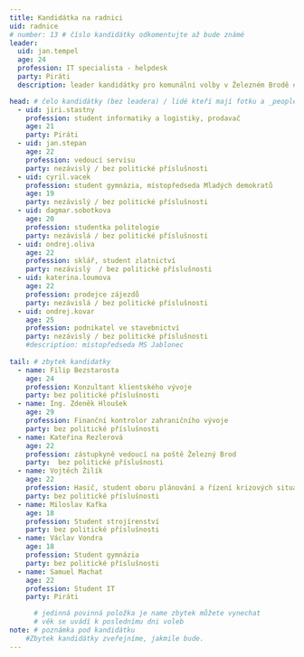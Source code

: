 ```yaml
---
title: Kandidátka na radnici
uid: radnice
# number: 13 # číslo kandidátky odkomentujte až bude známé
leader:
  uid: jan.tempel
  age: 24
  profession: IT specialista - helpdesk
  party: Piráti
  description: leader kandidátky pro komunální volby v Železném Brodě # zobrazuje se v komunalni-volby

head: # čelo kandidátky (bez leadera) / lidé kteří mají fotku a _people/jmeno.md
  - uid: jiri.stastny
    profession: student informatiky a logistiky, prodavač
    age: 21
    party: Piráti
  - uid: jan.stepan
    age: 22
    profession: vedoucí servisu
    party: nezávislý / bez politické příslušnosti
  - uid: cyril.vacek
    profession: student gymnázia, místopředseda Mladých demokratů
    age: 19
    party: nezávislý / bez politické příslušnosti
  - uid: dagmar.sobotkova
    age: 20
    profession: studentka politologie
    party: nezávislá / bez politické příslušnosti
  - uid: ondrej.oliva
    age: 22
    profession:	sklář, student zlatnictví
    party: nezávislý  / bez politické příslušnosti
  - uid: katerina.loumova
    age: 22
    profession: prodejce zájezdů
    party: nezávislá / bez politické příslušnosti
  - uid: ondrej.kovar
    age: 25
    profession: podnikatel ve stavebnictví
    party: nezávislý / bez politické příslušnosti
    #description: místopředseda MS Jablonec
    
tail: # zbytek kandidatky
  - name: Filip Bezstarosta
    age: 24
    profession: Konzultant klientského vývoje
    party: bez politické příslušnosti
  - name: Ing. Zdeněk Hloušek
    age: 29
    profession: Finanční kontrolor zahraničního vývoje
    party: bez politické příslušnosti
  - name: Kateřina Rezlerová
    age: 22
    profession: zástupkyně vedoucí na poště	Železný Brod
    party:	bez politické příslušnosti
  - name: Vojtěch Žilík
    age: 22
    profession: Hasič, student oboru plánování a řízení krizových situací
    party: bez politické příslušnosti
  - name: Miloslav Kafka
    age: 18
    profession: Student strojírenství
    party: bez politické příslušnosti
  - name: Václav Vondra
    age: 18
    profession: Student gymnázia
    party: bez politické příslušnosti
  - name: Samuel Machat
    age: 22
    profession: Student IT
    party: Piráti

      # jedinná povinná položka je name zbytek můžete vynechat
      # věk se uvádí k poslednímu dni voleb
note: # poznámka pod kandidátku
    #Zbytek kandidátky zveřejníme, jakmile bude.
---
```

